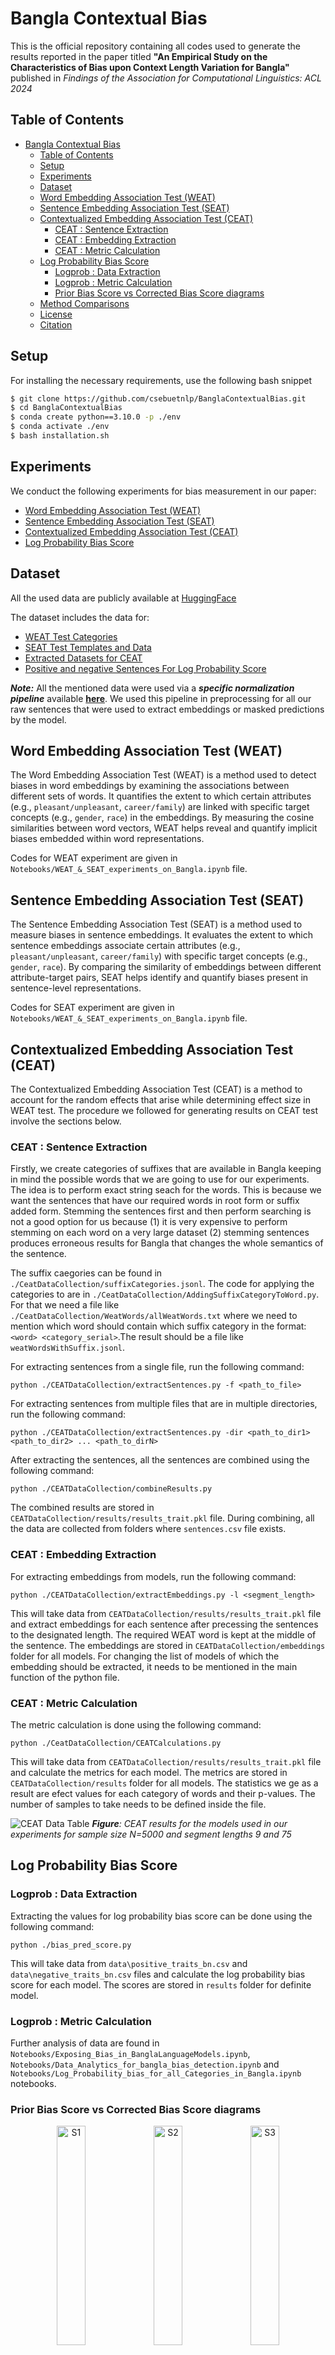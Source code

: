 # Bangla Contextual Bias

This is the official repository containing all codes used to generate the results reported in the paper titled **"An Empirical Study on the Characteristics of Bias upon Context Length Variation for Bangla"** published in *Findings of the Association for Computational Linguistics: ACL 2024*

## Table of Contents

- [Bangla Contextual Bias](#bangla-contextual-bias)
    - [Table of Contents](#table-of-contents)
    - [Setup](#requirements)
    - [Experiments](#experiments)
    - [Dataset](#dataset)
    - [Word Embedding Association Test (WEAT)](#word-embedding-association-test-weat)
    - [Sentence Embedding Association Test (SEAT)](#sentence-embedding-association-test-seat)
    - [Contextualized Embedding Association Test (CEAT)](#contextualized-embedding-association-test-ceat)
        - [CEAT : Sentence Extraction](#ceat--sentence-extraction)
        - [CEAT : Embedding Extraction](#ceat--embedding-extraction)
        - [CEAT : Metric Calculation](#ceat--metric-calculation)
    - [Log Probability Bias Score](#log-probability-bias-score)
        - [Logprob : Data Extraction](#logprob--data-extraction)
        - [Logprob : Metric Calculation](#logprob--metric-calculation)
        - [Prior Bias Score vs Corrected Bias Score diagrams](#prior-bias-score-vs-corrected-bias-score-diagrams)
    - [Method Comparisons](#method-comparisons)
    - [License](#license)
    - [Citation](#citation)


## Setup

For installing the necessary requirements, use the following bash snippet

```bash
$ git clone https://github.com/csebuetnlp/BanglaContextualBias.git
$ cd BanglaContextualBias
$ conda create python==3.10.0 -p ./env
$ conda activate ./env
$ bash installation.sh
```

## Experiments

We conduct the following experiments for bias measurement in our paper:

- [Word Embedding Association Test (WEAT)](#word-embedding-association-test-weat)
- [Sentence Embedding Association Test (SEAT)](#sentence-embedding-association-test-seat)
- [Contextualized Embedding Association Test (CEAT)](#contextualized-embedding-association-test-ceat)
- [Log Probability Bias Score](#log-probability-bias-score)

## Dataset

All the used data are publicly available at [HuggingFace](https://huggingface.co/datasets/csebuetnlp/BanglaContextualBias)

The dataset includes the data for:
- [WEAT Test Categories](https://huggingface.co/datasets/csebuetnlp/BanglaContextualBias/tree/main/weat_bn_data)
- [SEAT Test Templates and Data](https://huggingface.co/datasets/csebuetnlp/BanglaContextualBias/tree/main/seat_bn_data)
- [Extracted Datasets for CEAT](https://huggingface.co/datasets/csebuetnlp/BanglaContextualBias/blob/main/weat_word_extracted_sentences.zip)
- [Positive and negative Sentences For Log Probability Score](https://huggingface.co/datasets/csebuetnlp/BanglaContextualBias/tree/main)

***Note:*** All the mentioned data were used via a ***specific normalization pipeline*** available **[here](https://github.com/csebuetnlp/normalizer)**. We used this pipeline in preprocessing for all our raw sentences that were used to extract embeddings or masked predictions by the model.

## Word Embedding Association Test (WEAT)

The Word Embedding Association Test (WEAT) is a method used to detect biases in word embeddings by examining the associations between different sets of words. It quantifies the extent to which certain attributes (e.g., `pleasant/unpleasant`, `career/family`) are linked with specific target concepts (e.g., `gender`, `race`) in the embeddings. By measuring the cosine similarities between word vectors, WEAT helps reveal and quantify implicit biases embedded within word representations.

Codes for WEAT experiment are given in `Notebooks/WEAT_&_SEAT_experiments_on_Bangla.ipynb` file.

## Sentence Embedding Association Test (SEAT)

The Sentence Embedding Association Test (SEAT) is a method used to measure biases in sentence embeddings. It evaluates the extent to which sentence embeddings associate certain attributes (e.g., `pleasant/unpleasant`, `career/family`) with specific target concepts (e.g., `gender`, `race`). By comparing the similarity of embeddings between different attribute-target pairs, SEAT helps identify and quantify biases present in sentence-level representations.


Codes for SEAT experiment are given in `Notebooks/WEAT_&_SEAT_experiments_on_Bangla.ipynb` file.

## Contextualized Embedding Association Test (CEAT)

The Contextualized Embedding Association Test (CEAT) is a method to account for the random effects that arise while determining effect size in WEAT test. The procedure we followed for generating results on CEAT test involve the sections below.

### CEAT : Sentence Extraction

Firstly, we create categories of suffixes that are available in Bangla keeping in mind the possible words that we are going to use for our experiments. The idea is to perform exact string seach for the words. This is because we want the sentences that have our required words in root form or suffix added form. Stemming the sentences first and then perform searching is not a good option for us because (1) it is very expensive to perform stemming on each word on a very large dataset (2) stemming sentences produces erroneous results for Bangla that changes the whole semantics of the sentence. 

The suffix caegories can be found in `./CeatDataCollection/suffixCategories.jsonl`. The code for applying the categories to are in `./CeatDataCollection/AddingSuffixCategoryToWord.py`. For that we need a file like `./CeatDataCollection/WeatWords/allWeatWords.txt` where we need to mention which word should contain which suffix category in the format: `<word> <category_serial>`.The result should be a file like `weatWordsWithSuffix.jsonl`.

For extracting sentences from a single file, run the following command:
```
python ./CEATDataCollection/extractSentences.py -f <path_to_file>
```
For extracting sentences from multiple files that are in multiple directories, run the following command:
```
python ./CEATDataCollection/extractSentences.py -dir <path_to_dir1> <path_to_dir2> ... <path_to_dirN>
```
After extracting the sentences, all the sentences are combined using the following command:
```
python ./CEATDataCollection/combineResults.py
```
The combined results are stored in `CEATDataCollection/results/results_trait.pkl` file. During combining, all the data are collected from folders where `sentences.csv` file exists.

### CEAT : Embedding Extraction
For extracting embeddings from models, run the following command:
```
python ./CEATDataCollection/extractEmbeddings.py -l <segment_length>
```
This will take data from `CEATDataCollection/results/results_trait.pkl` file and extract embeddings for each sentence after precessing the sentences to the designated length. The required WEAT word is kept at the middle of the sentence. The embeddings are stored in `CEATDataCollection/embeddings` folder for all models. For changing the list of models of which the embedding should be extracted, it needs to be mentioned in the main function of the python file. 

### CEAT : Metric Calculation
The metric calculation is done using the following command:
```
python ./CeatDataCollection/CEATCalculations.py
```
This will take data from `CEATDataCollection/results/results_trait.pkl` file and calculate the metrics for each model. The metrics are stored in `CEATDataCollection/results` folder for all models. The statistics we ge as a result are efect values for each category of words and their p-values. The number of samples to take needs to be defined inside the file. 

![CEAT Data Table](figures/CEAT_Table.png)
***Figure**: CEAT results for the models used in our experiments for sample size N=5000 and segment lengths 9 and 75*


## Log Probability Bias Score

### Logprob : Data Extraction
Extracting the values for log probability bias score can be done using the following command:
```
python ./bias_pred_score.py
```
This will take data from `data\positive_traits_bn.csv` and `data\negative_traits_bn.csv` files and calculate the log probability bias score for each model. The scores are stored in `results` folder for definite model.
### Logprob : Metric Calculation
Further analysis of data are found in `Notebooks/Exposing_Bias_in_BanglaLanguageModels.ipynb`, `Notebooks/Data_Analytics_for_bangla_bias_detection.ipynb` and `Notebooks/Log_Probability_bias_for_all_Categories_in_Bangla.ipynb` notebooks.


### Prior Bias Score vs Corrected Bias Score diagrams

<p align="center">
  <img src="figures/BBGenNeg/hexplot_Negative_Traits_S1.png" width="30%" alt="S1">
  <img src="figures/BBGenNeg/hexplot_Negative_Traits_S2.png" width="30%" alt="S2">
  <img src="figures/BBGenNeg/hexplot_Negative_Traits_S3.png" width="30%" alt="S3">
</p>
<p align="center">
  <img src="figures/BBGenNeg/hexplot_Negative_Traits_S4.png" width="30%" alt="S4">
  <img src="figures/BBGenNeg/hexplot_Negative_Traits_S5.png" width="30%" alt="S5">
</p>


*Figure: Prior Bias Score vs Corrected Bias Score diagrams for sentence structures S1 to S5 on negative traits. Experiment run on **BanglaBERT** (Large) Generator.*


## Method Comparisons

| Category                                        | WEAT (word2vec) | WEAT (GloVe) | SEAT  | CEAT  | Log Probability Bias |
|-------------------------------------------------|-----------------|--------------|-------|-------|----------------------|
| C1: Flowers/Insects (Pleasant/Unpleasant)       | 1.77*           | 1.27*        | 0.89* | 1.225*| 0.89*                |
| C2: Music/Weapons (Pleasant/Unpleasant)         | 1.53*           | 0.99*        | -0.03 | -0.226*| 0.42*               |
| C3: Male/Female names (Pleasant/Unpleasant)     | 0.38            | 1.35*        | 0.78* | 0.182*| 0.22                 |
| C4: Male/Female names (Career/Family)           | 1.44*           | -0.18        | -0.58 | 0.639*| 0.71*                |
| C5: Male/Female terms (Career/Family)           | 0.42            | 0.17         | -0.44 | 0.263*| 0.62*                |
| C6: Math/Art (Male/Female terms)                | 1.00*           | 0.68*        | -0.17 | 0.258*| 0.93*                |
| C7: Math/Art (Male/Female names)                | -0.17           | -0.93        | -0.67 | -0.643*| 0.48*               |
| C8: Science/Art (Male/Female terms)             | -0.22           | -0.20        | -0.76 | 0.366*| 0.98*                |
| C9: Science/Art (Male/Female names)             | 0.23            | -1.03        | -1.13 | -0.591*| 0.70*               |

***Figure**:Effect size of bias measurements for various experiments (\* indicates statistically significant at p < 0.05)*

## License
Contents of this repository are restricted to non-commercial research purposes only under the [Creative Commons Attribution-NonCommercial-ShareAlike 4.0 International License (CC BY-NC-SA 4.0)](https://creativecommons.org/licenses/by-nc-sa/4.0/). 

<a rel="license" href="http://creativecommons.org/licenses/by-nc-sa/4.0/"><img alt="Creative Commons License" style="border-width:0" src="https://i.creativecommons.org/l/by-nc-sa/4.0/88x31.png" /></a>


## Citation
If you use any of the datasets or code modules or use our work as a reference, please cite the following paper:
```
To be added
```
